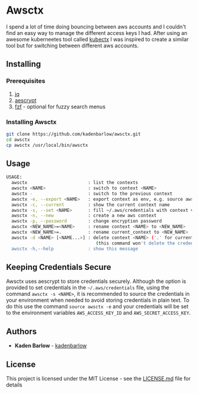 # Awsctx

I spend a lot of time doing bouncing between aws accounts and I couldn't find an easy way to manage the different access keys I had. After using an awesome kuberneetes tool called [kubectx](https://github.com/ahmetb/kubectx) I was inspired to create a similar tool but for switching between different aws accounts.

## Installing

### Prerequisites
1. [jq](https://stedolan.github.io/jq/)
2. [aescrypt](https://www.aescrypt.com/)
3. [fzf](https://github.com/junegunn/fzf) - optional for fuzzy search menus

### Installing Awsctx
```bash
git clone https://github.com/kadenbarlow/awsctx.git
cd awsctx
cp awsctx /usr/local/bin/awsctx
```

## Usage
```bash
USAGE:
  awsctx                       : list the contexts
  awsctx <NAME>                : switch to context <NAME>
  awsctx -                     : switch to the previous context
  awsctx -e, --export <NAME>   : export context as env, e.g. source awsctx -e <name>
  awsctx -c, --current         : show the current context name
  awsctx -s, --set <NAME>      : fill ~/.aws/credentials with context variables
  awsctx -n, --new             : create a new aws context
  awsctx -p, --password        : change encryption password
  awsctx <NEW_NAME>=<NAME>     : rename context <NAME> to <NEW_NAME>
  awsctx <NEW_NAME>=.          : rename current_context to <NEW_NAME>
  awsctx -d <NAME> [<NAME...>] : delete context <NAME> ('.' for current_context)
                                  (this command won't delete the credentials in ~/.aws/credentials)
  awsctx -h,--help             : show this message
```

## Keeping Credentials Secure
Awsctx uses aescrypt to store credentials securely. Although the option is provided to set credentials in the `~/.aws/credentials` file, using the command `awsctx -s <NAME>`, it is recommended to source the credentials in your environment when needed to avoid storing credentials in plain text. To do this use the command `source awsctx -e` and your credentials will be set to the environment variables `AWS_ACCESS_KEY_ID` and `AWS_SECRET_ACCESS_KEY`.

## Authors

* **Kaden Barlow** - [kadenbarlow](https://github.com/kadenbarlow)

## License

This project is licensed under the MIT License - see the [LICENSE.md](LICENSE.md) file for details

